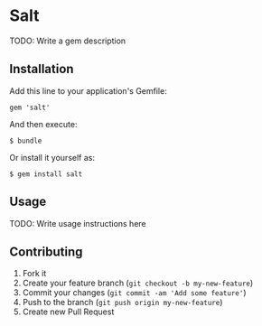 # Salt

TODO: Write a gem description

## Installation

Add this line to your application's Gemfile:

    gem 'salt'

And then execute:

    $ bundle

Or install it yourself as:

    $ gem install salt

## Usage

TODO: Write usage instructions here

## Contributing

1. Fork it
2. Create your feature branch (`git checkout -b my-new-feature`)
3. Commit your changes (`git commit -am 'Add some feature'`)
4. Push to the branch (`git push origin my-new-feature`)
5. Create new Pull Request
